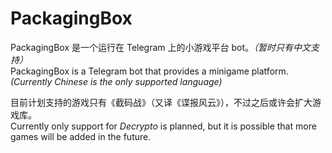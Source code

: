 # PackagingBox

PackagingBox 是一个运行在 Telegram 上的小游戏平台 bot。*（暂时只有中文支持）*\
PackagingBox is a Telegram bot that provides a minigame platform. *(Currently Chinese is the only supported language)*

目前计划支持的游戏只有《截码战》（又译《谍报风云》），不过之后或许会扩大游戏库。\
Currently only support for *Decrypto* is planned, but it is possible that more games will be added in the future.
